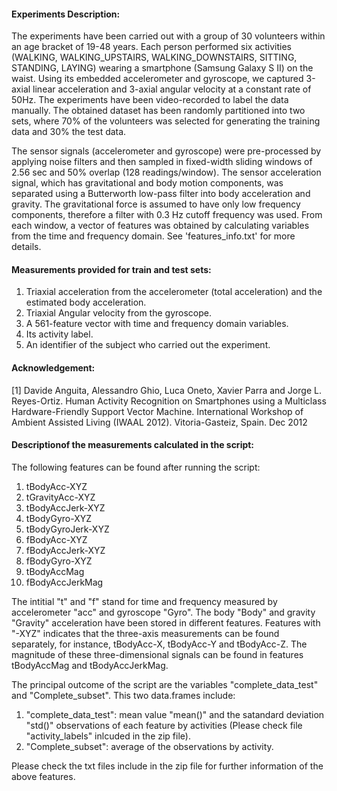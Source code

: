 #### Experiments Description:

The experiments have been carried out with a group of 30 volunteers within an age bracket of 19-48 years. 
Each person performed six activities (WALKING, WALKING_UPSTAIRS, WALKING_DOWNSTAIRS, SITTING, STANDING, LAYING) 
wearing a smartphone (Samsung Galaxy S II) on the waist. Using its embedded accelerometer and gyroscope, 
we captured 3-axial linear acceleration and 3-axial angular velocity at a constant rate of 50Hz. 
The experiments have been video-recorded to label the data manually. The obtained dataset has been randomly
partitioned into two sets, where 70% of the volunteers was selected for generating the training data and 30% 
the test data. 

The sensor signals (accelerometer and gyroscope) were pre-processed by applying noise filters and then sampled 
in fixed-width sliding windows of 2.56 sec and 50% overlap (128 readings/window). The sensor acceleration signal, 
which has gravitational and body motion components, was separated using a Butterworth low-pass filter into body
acceleration and gravity. The gravitational force is assumed to have only low frequency components, therefore
a filter with 0.3 Hz cutoff frequency was used. From each window, a vector of features was obtained by calculating
variables from the time and frequency domain. See 'features_info.txt' for more details. 

#### Measurements provided for train and test sets:

1. Triaxial acceleration from the accelerometer (total acceleration) and the estimated body acceleration.
2. Triaxial Angular velocity from the gyroscope. 
3. A 561-feature vector with time and frequency domain variables. 
4. Its activity label. 
5. An identifier of the subject who carried out the experiment.

#### Acknowledgement:

[1] Davide Anguita, Alessandro Ghio, Luca Oneto, Xavier Parra and Jorge L. Reyes-Ortiz. Human Activity Recognition on Smartphones using a Multiclass Hardware-Friendly Support Vector Machine. International Workshop of Ambient Assisted Living (IWAAL 2012). Vitoria-Gasteiz, Spain. Dec 2012

#### Descriptionof the measurements calculated in the script:

The following features can be found after running the script:

1. tBodyAcc-XYZ            
2. tGravityAcc-XYZ
3. tBodyAccJerk-XYZ
4. tBodyGyro-XYZ
5. tBodyGyroJerk-XYZ
6. fBodyAcc-XYZ
7. fBodyAccJerk-XYZ
8. fBodyGyro-XYZ
9. tBodyAccMag
10. fBodyAccJerkMag

The intitial "t" and "f" stand for time and frequency measured by accelerometer "acc" and gyroscope "Gyro". The body "Body" and gravity "Gravity" acceleration have been stored in different features. Features with "-XYZ" indicates that the three-axis measurements can be found separately, for instance, tBodyAcc-X, tBodyAcc-Y and tBodyAcc-Z. The magnitude of these three-dimensional signals can be found in features tBodyAccMag and tBodyAccJerkMag. 

The principal outcome of the script are the variables "complete_data_test" and "Complete_subset". This two data.frames include:
1. "complete_data_test": mean value "mean()" and the satandard deviation "std()" observations of each feature by activities (Please check file "activity_labels" inlcuded in the zip file).
2. "Complete_subset": average of the observations by activity.

Please check the txt files include in the zip file for further information of the above features.
